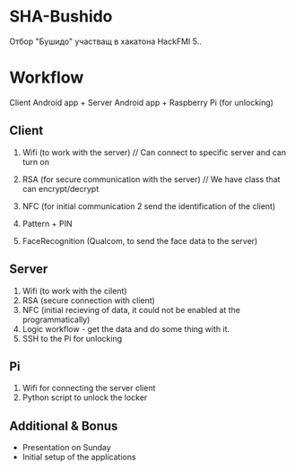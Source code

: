 # SHA-Bushido

Отбор "Бушидо" участващ в хакатона HackFMI 5..

# Workflow
Client Android app + Server Android app + Raspberry Pi (for unlocking)

## Client 
1. Wifi (to work with the server)
// Can connect to specific server and can turn on

2. RSA (for secure communication with the server)
// We have class that can encrypt/decrypt

3. NFC (for initial communication 2 send the identification of the client)
4. Pattern + PIN
5. FaceRecognition (Qualcom, to send the face data to the server)

## Server
1. Wifi (to work with the cilent)
2. RSA (secure connection with client)
3. NFC (initial recieving of data, it could not be enabled at the programmatically)
4. Logic workflow - get the data and do some thing with it.
5. SSH to the Pi for unlocking

## Pi
1. Wifi for connecting the server client
2. Python script to unlock the locker

## Additional & Bonus
* Presentation on Sunday
* Initial setup of the applications


